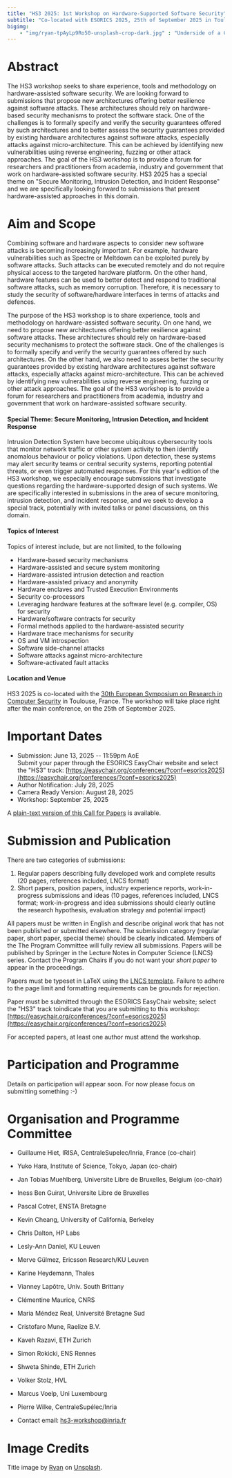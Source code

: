 ```yaml
---
title: "HS3 2025: 1st Workshop on Hardware-Supported Software Security"
subtitle: "Co-located with ESORICS 2025, 25th of September 2025 in Toulouse, FR."
bigimg:
    - "img/ryan-tpAyLp9Ro50-unsplash-crop-dark.jpg" : "Underside of a CPU with contacts (Land Grid Array) and some components visible. Photo by Ryan on Unsplash."
---
```


# Abstract

The HS3 workshop seeks to share experience, tools and methodology on
hardware-assisted software security. We are looking forward to submissions
that propose new architectures offering better resilience against software
attacks. These architectures should rely on hardware-based security
mechanisms to protect the software stack. One of the challenges is to
formally specify and verify the security guarantees offered by such
architectures and to better assess the security guarantees provided by
existing hardware architectures against software attacks, especially
attacks against micro-architecture. This can be achieved by identifying new
vulnerabilities using reverse engineering, fuzzing or other attack
approaches. The goal of the HS3 workshop is to provide a forum for
researchers and practitioners from academia, industry and government that
work on hardware-assisted software security. HS3 2025 has a special theme
on "Secure Monitoring, Intrusion Detection, and Incident Response" and we
are specifically looking forward to submissions that present
hardware-assisted approaches in this domain.

# Aim and Scope

Combining software and hardware aspects to consider new software attacks is
becoming increasingly important. For example, hardware vulnerabilities such
as Spectre or Meltdown can be exploited purely by software attacks.  Such
attacks can be executed remotely and do not require physical access to the
targeted hardware platform. On the other hand, hardware features can be
used to better detect and respond to traditional software attacks, such as
memory corruption. Therefore, it is necessary to study the security of
software/hardware interfaces in terms of attacks and defences.

The purpose of the HS3 workshop is to share experience, tools and
methodology on hardware-assisted software security. On one hand, we need to
propose new architectures offering better resilience against software
attacks. These architectures should rely on hardware-based security
mechanisms to protect the software stack. One of the challenges is to
formally specify and verify the security guarantees offered by such
architectures. On the other hand, we also need to assess better the
security guarantees provided by existing hardware architectures against
software attacks, especially attacks against micro-architecture. This can
be achieved by identifying new vulnerabilities using reverse engineering,
fuzzing or other attack approaches. The goal of the HS3 workshop is to
provide a forum for  researchers and practitioners from academia, industry
and government that work on hardware-assisted software security.

#### Special Theme: Secure Monitoring, Intrusion Detection, and Incident Response

Intrusion Detection System have become ubiquitous cybersecurity tools that
monitor network traffic or other system activity to then identify anomalous
behaviour or policy violations. Upon detection, these systems may alert
security teams or central security systems, reporting potential threats, or
even trigger automated responses. For this year's edition of the HS3
workshop, we especially encourage submissions that investigate questions
regarding the hardware-supported design of such systems. We are
specifically interested in submissions in the area of secure monitoring,
intrusion detection, and incident response, and we seek to develop a
special track, potentially with invited talks or panel discussions, on this
domain.

#### Topics of Interest

Topics of interest include, but are not limited, to the following

* Hardware-based security mechanisms
* Hardware-assisted and secure system monitoring
* Hardware-assisted intrusion detection and reaction
* Hardware-assisted privacy and anonymity
* Hardware enclaves and Trusted Execution Environments
* Security co-processors
* Leveraging hardware features at the software level (e.g. compiler, OS)
  for security
* Hardware/software contracts for security
* Formal methods applied to the hardware-assisted security
* Hardware trace mechanisms for security
* OS and VM introspection
* Software side-channel attacks
* Software attacks against micro-architecture
* Software-activated fault attacks

#### Location and Venue

HS3 2025 is co-located with the [30th European Symposium on Research in
Computer Security](https://esorics2025.sciencesconf.org/?lang=en) in
Toulouse, France. The workshop will take place right after the main
conference, on the 25th of September 2025.


# Important Dates

* Submission: June 13, 2025 -- 11:59pm AoE <br>
  Submit your paper through the ESORICS EasyChair website and select the
  "HS3" track: [https://easychair.org/conferences/?conf=esorics2025](https://easychair.org/conferences/?conf=esorics2025)
* Author Notification: July 28, 2025
* Camera Ready Version: August 28, 2025
* Workshop: September 25, 2025

A [plain-text version of this Call for Papers](hs3-2025-cfp.txt) is
available.


# Submission and Publication

There are two categories of submissions:

1. Regular papers describing fully developed work and complete results (20
   pages, references included, LNCS format)
2. Short papers, position papers, industry experience reports, work-in-
   progress submissions and ideas (10 pages, references included, LNCS
format; work-in-progress and idea submissions should clearly outline the
research hypothesis, evaluation strategy and potential impact)

All papers must be written in English and describe original work that has
not been published or submitted elsewhere. The submission category (regular
paper, short paper, special theme) should be clearly indicated. Members of
the The Program Committee will fully review all submissions.  Papers will
be published by Springer in the Lecture Notes in Computer Science (LNCS)
series. Contact the Program Chairs if you do not want your *short paper* to
appear in the proceedings.

Papers must be typeset in LaTeX using the [LNCS
template](https://www.springer.com/gp/computer-science/lncs/conference-proceedings-guidelines).
Failure to adhere to the page limit and formatting requirements can be
grounds for rejection.

Paper must be submitted through the ESORICS EasyChair website; select the
"HS3" track toindicate that you are submitting to this workshop: [https://easychair.org/conferences/?conf=esorics2025](https://easychair.org/conferences/?conf=esorics2025)

For accepted papers, at least one author must attend the workshop.


# Participation and Programme

Details on participation will appear soon. For now please focus on
submitting something :-)


# Organisation and Programme Committee

* Guillaume Hiet, IRISA, CentraleSupelec/Inria, France (co-chair)
* Yuko Hara, Institute of Science, Tokyo, Japan (co-chair)
* Jan Tobias Muehlberg, Universite Libre de Bruxelles, Belgium (co-chair)

* Iness Ben Guirat, Universite Libre de Bruxelles
* Pascal Cotret, ENSTA Bretagne
* Kevin Cheang, University of California, Berkeley
* Chris Dalton, HP Labs
* Lesly-Ann Daniel, KU Leuven
* Merve Gülmez, Ericsson Research/KU Leuven
* Karine Heydemann, Thales
* Vianney Lapôtre, Univ. South Brittany
* Clémentine Maurice, CNRS
* Maria Méndez Real, Université Bretagne Sud
* Cristofaro Mune, Raelize B.V.
* Kaveh Razavi, ETH Zurich
* Simon Rokicki, ENS Rennes
* Shweta Shinde, ETH Zurich
* Volker Stolz, HVL
* Marcus Voelp, Uni Luxembourg
* Pierre Wilke, CentraleSupélec/Inria

* Contact email: [hs3-workshop@inria.fr](mailto:hs3-workshop@inria.fr)

# Image Credits

Title image by <a
href="https://unsplash.com/@rioryan?utm_content=creditCopyText&utm_medium=referral&utm_source=unsplash">Ryan</a>
on <a
href="https://unsplash.com/photos/black-and-yellow-rubber-puzzle-mat-tpAyLp9Ro50?utm_content=creditCopyText&utm_medium=referral&utm_source=unsplash">Unsplash</a>.
 
